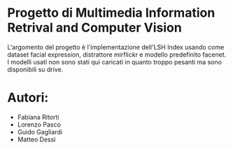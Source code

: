 # Progetto di Multimedia Information Retrival and Computer Vision

L'argomento del progetto è l'implementazione dell'LSH Index usando come dataset facial expression, distrattore mirflickr e modello predefinito facenet.
I modelli usati non sono stati qui caricati in quanto troppo pesanti ma sono disponibili su drive.

# Autori:

- Fabiana Ritorti
- Lorenzo Pasco
- Guido Gagliardi
- Matteo Dessì
